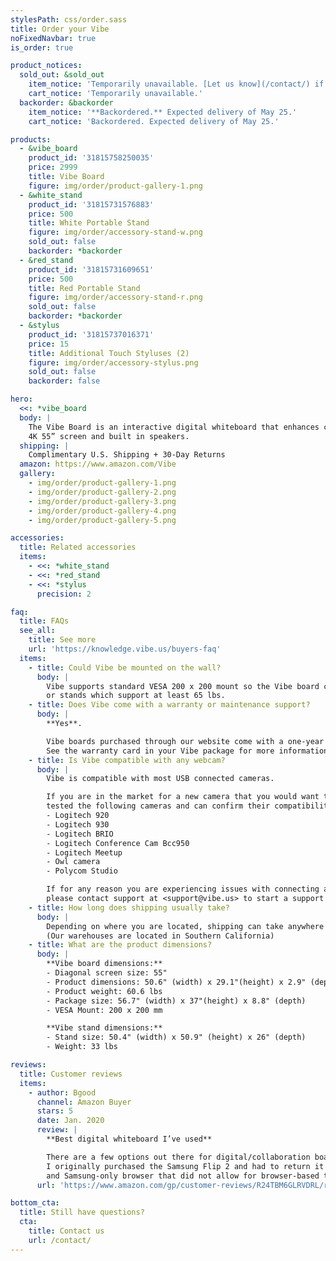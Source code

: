 ```yaml
---
stylesPath: css/order.sass
title: Order your Vibe
noFixedNavbar: true
is_order: true

product_notices:
  sold_out: &sold_out
    item_notice: 'Temporarily unavailable. [Let us know](/contact/) if you want to be contacted when this item becomes available again.'
    cart_notice: 'Temporarily unavailable.'
  backorder: &backorder
    item_notice: '**Backordered.** Expected delivery of May 25.'
    cart_notice: 'Backordered. Expected delivery of May 25.'

products:
  - &vibe_board
    product_id: '31815758250035'
    price: 2999
    title: Vibe Board
    figure: img/order/product-gallery-1.png
  - &white_stand
    product_id: '31815731576883'
    price: 500
    title: White Portable Stand
    figure: img/order/accessory-stand-w.png
    sold_out: false
    backorder: *backorder
  - &red_stand
    product_id: '31815731609651'
    price: 500
    title: Red Portable Stand
    figure: img/order/accessory-stand-r.png
    sold_out: false
    backorder: *backorder
  - &stylus
    product_id: '31815737016371'
    price: 15
    title: Additional Touch Styluses (2)
    figure: img/order/accessory-stylus.png
    sold_out: false
    backorder: false

hero:
  <<: *vibe_board
  body: |
    The Vibe Board is an interactive digital whiteboard that enhances collaboration with a
    4K 55” screen and built in speakers.
  shipping: |
    Complimentary U.S. Shipping + 30-Day Returns
  amazon: https://www.amazon.com/Vibe
  gallery:
    - img/order/product-gallery-1.png
    - img/order/product-gallery-2.png
    - img/order/product-gallery-3.png
    - img/order/product-gallery-4.png
    - img/order/product-gallery-5.png

accessories:
  title: Related accessories
  items:
    - <<: *white_stand
    - <<: *red_stand
    - <<: *stylus
      precision: 2

faq:
  title: FAQs
  see_all:
    title: See more
    url: 'https://knowledge.vibe.us/buyers-faq'
  items:
    - title: Could Vibe be mounted on the wall?
      body: |
        Vibe supports standard VESA 200 x 200 mount so the Vibe board can be installed on any compatible wall mounts
        or stands which support at least 65 lbs.
    - title: Does Vibe come with a warranty or maintenance support?
      body: |
        **Yes**.

        Vibe boards purchased through our website come with a one-year warranty.
        See the warranty card in your Vibe package for more information.
    - title: Is Vibe compatible with any webcam?
      body: |
        Vibe is compatible with most USB connected cameras.

        If you are in the market for a new camera that you would want to use with your Vibe board, our team has
        tested the following cameras and can confirm their compatibility with Vibe.
        - Logitech 920
        - Logitech 930
        - Logitech BRIO
        - Logitech Conference Cam Bcc950
        - Logitech Meetup
        - Owl camera
        - Polycom Studio 

        If for any reason you are experiencing issues with connecting a camera or webcam to your Vibe board,
        please contact support at <support@vibe.us> to start a support ticket.
    - title: How long does shipping usually take?
      body: |
        Depending on where you are located, shipping can take anywhere from 3-5 business days.
        (Our warehouses are located in Southern California)
    - title: What are the product dimensions?
      body: |
        **Vibe board dimensions:**
        - Diagonal screen size: 55"
        - Product dimensions: 50.6" (width) x 29.1"(height) x 2.9" (depth)
        - Product weight: 60.6 lbs
        - Package size: 56.7" (width) x 37"(height) x 8.8" (depth)
        - VESA Mount: 200 x 200 mm

        **Vibe stand dimensions:**
        - Stand size: 50.4" (width) x 50.9" (height) x 26" (depth)
        - Weight: 33 lbs

reviews:
  title: Customer reviews
  items:
    - author: Bgood
      channel: Amazon Buyer
      stars: 5
      date: Jan. 2020
      review: |
        **Best digital whiteboard I’ve used**

        There are a few options out there for digital/collaboration boards.
        I originally purchased the Samsung Flip 2 and had to return it due to its lack of cloud collaboration
        and Samsung-only browser that did not allow for browser-based tools...
      url: 'https://www.amazon.com/gp/customer-reviews/R24TBM6GLRVDRL/ref=cm_cr_dp_d_rvw_ttl?ie=UTF8&ASIN=B081LPL772'

bottom_cta:
  title: Still have questions?
  cta:
    title: Contact us
    url: /contact/
---
```

